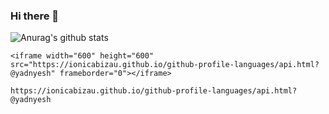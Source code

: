 ### Hi there 👋

![Anurag's github stats](https://github-readme-stats.vercel.app/api?username=yadnyesh&count_private=true&show_icons=true&theme=vue)


`<iframe width="600" height="600" src="https://ionicabizau.github.io/github-profile-languages/api.html?@yadnyesh" frameborder="0"></iframe>`

`https://ionicabizau.github.io/github-profile-languages/api.html?@yadnyesh`

<!--
**yadnyesh/yadnyesh** is a ✨ _special_ ✨ repository because its `README.md` (this file) appears on your GitHub profile.

Here are some ideas to get you started:

- 🔭 I’m currently working on ...
- 🌱 I’m currently learning ...
- 👯 I’m looking to collaborate on ...
- 🤔 I’m looking for help with ...
- 💬 Ask me about ...
- 📫 How to reach me: ...
- 😄 Pronouns: ...
- ⚡ Fun fact: ...
-->
